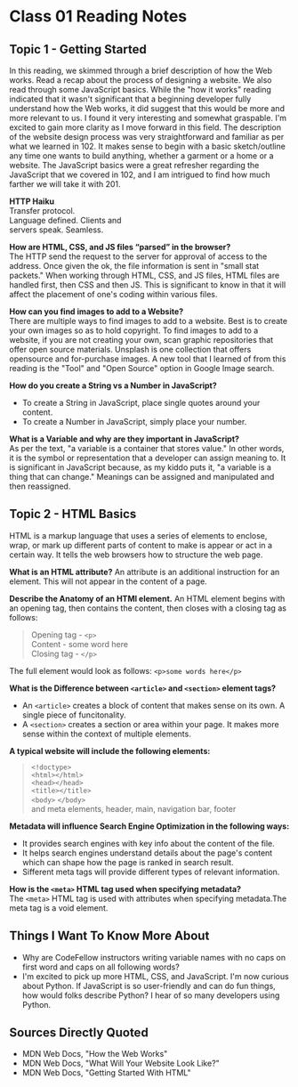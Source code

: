 # Class 01 Reading Notes

## Topic 1 - Getting Started
In this reading, we skimmed through a brief description of how the Web works. Read a recap about the process of designing a website. We also read through some JavaScript basics. While the "how it works" reading indicated that it wasn't significant that a beginning developer fully understand how the Web works, it did suggest that this would be more and more relevant to us. I found it very interesting and somewhat graspable. I'm excited to gain more clarity as I move forward in this field. The description of the website design process was very straightforward and familiar as per what we learned in 102. It makes sense to begin with a basic sketch/outline any time one wants to build anything, whether a garment or a home or a website. The JavaScript basics were a great refresher regarding the JavaScript that we covered in 102, and I am intrigued to find how much farther we will take it with 201.

**HTTP Haiku**  
Transfer protocol.  
Language defined. Clients and   
servers speak. Seamless.  

**How are HTML, CSS, and JS files “parsed” in the browser?**  
The HTTP send the request to the server for approval of access to the address. Once given the ok, the file information is sent in "small stat packets." When working through HTML, CSS, and JS files, HTML files are handled first, then CSS and then JS. This is significant to know in that it will affect the placement of one's coding within various files.

**How can you find images to add to a Website?**  
There are multiple ways to find images to add to a website. Best is to create your own images so as to hold copyright. To find images to add to a website, if you are not creating your own, scan graphic repositories that offer open source materials. Unsplash is one collection that offers opensource and for-purchase images. A new tool that I learned of from this reading is the "Tool" and "Open Source" option in Google Image search.

**How do you create a String vs a Number in JavaScript?**  
- To create a String in JavaScript, place single quotes around your content.
- To create a Number in JavaScript, simply place your number.

**What is a Variable and why are they important in JavaScript?**  
As per the text, "a variable is a container that stores value." In other words, it is the symbol or representation that a developer can assign meaning to. It is significant in JavaScript because, as my kiddo puts it, "a variable is a thing that can change." Meanings can be assigned and manipulated and then reassigned.

## Topic 2 - HTML Basics
HTML is a markup language that uses a series of elements to enclose, wrap, or mark up different parts of content to make is appear or act in a certain way. It tells the web browsers how to structure the web page.

**What is an HTML attribute?**
An attribute is an additional instruction for an element. This will not appear in the content of a page. 

**Describe the Anatomy of an HTMl element.**
An HTML element begins with an opening tag, then contains the content, then closes with a closing tag as follows:
> Opening tag \- `<p>`  
> Content \- some word here  
> Closing tag \- `</p>`  

The full element would look as follows: `<p>some words here</p>`

**What is the Difference between `<article>` and `<section>` element tags?**  

- An `<article>` creates a block of content that makes sense on its own. A single piece of funcitonality.
- A `<section>` creates a section or area within your page. It makes more sense within the context of multiple elements.

**A typical website will include the following elements:**
> `<!doctype>`  
> `<html></html>`   
> `<head></head>`  
> `<title></title>`  
> `<body>` `</body>`  
> and meta elements, header, main, navigation bar, footer  

**Metadata will influence Search Engine Optimization in the following ways:**

- It provides search engines with key info about the content of the file.
- It helps search engines understand details about the page's content which can shape how the page is ranked in search result.
- Sifferent meta tags will provide different types of relevant information.

**How is the `<meta>` HTML tag used when specifying metadata?**  
The `<meta>` HTML tag is used with attributes when specifying metadata.The meta tag is a void element.

## Things I Want To Know More About

- Why are CodeFellow instructors writing variable names with no caps on first word and caps on all following words?
- I'm excited to pick up more HTML, CSS, and JavaScript. I'm now curious about Python. If JavaScript is so user-friendly and can do fun things, how would folks describe Python? I hear of so many developers using Python.

## Sources Directly Quoted

- MDN Web Docs, "How the Web Works"
- MDN Web Docs, "What Will Your Website Look Like?"
- MDN Web Docs, "Getting Started With HTML"


